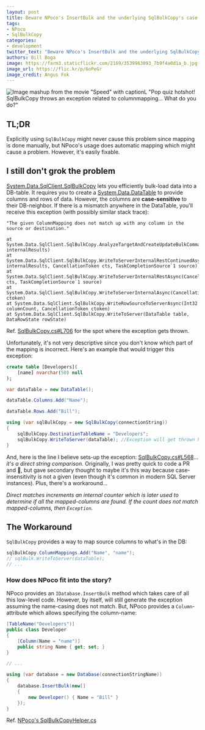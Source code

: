 ```yaml
---
layout: post
title: Beware NPoco's InsertBulk and the underlying SqlBulkCopy's case-sensitivity
tags:
- NPoco
- SqlBulkCopy
categories:
- development
twitter_text: "Beware NPoco's InsertBulk and the underlying SqlBulkCopy's case-sensitivity"
authors: Bill Boga
image: https://farm3.staticflickr.com/2169/3539963093_7b9f4a0d1a_b.jpg
image_url: https://flic.kr/p/6oPeGr
image_credit: Angus Fok
---
```


![Image mashup from the movie "Speed" with captionL "Pop quiz hotshot! SqlBulkCopy throws an exception related to columnmapping... What do you do?"](https://i.imgflip.com/2qdhhu.jpg)

## TL;DR

Explicitly using `SqlBulkCopy` might never cause this problem since mapping is done manually, but NPoco's usage does automatic mapping which might cause a problem. However, it's easily fixable.

## I still don't grok the problem

[System.Data.SqlClient.SqlBulkCopy](https://docs.microsoft.com/en-us/dotnet/api/system.data.sqlclient.sqlbulkcopy?view=netcore-2.2) lets you efficiently bulk-load data into a DB-table. It requires you to create a [System.Data.DataTable](https://docs.microsoft.com/en-us/dotnet/api/system.data.datatable?view=netcore-2.2) to provide columns and rows of data. However, the columns are **case-sensitive** to their DB-neighbor. If there is a mismatch anywhere in the DataTable, you'll receive this exception (with possibly similar stack trace):

```
"The given ColumnMapping does not match up with any column in the source or destination."

at System.Data.SqlClient.SqlBulkCopy.AnalyzeTargetAndCreateUpdateBulkCommand(BulkCopySimpleResultSet internalResults)
at System.Data.SqlClient.SqlBulkCopy.WriteToServerInternalRestContinuedAsync(BulkCopySimpleResultSet internalResults, CancellationToken cts, TaskCompletionSource`1 source)
at System.Data.SqlClient.SqlBulkCopy.WriteToServerInternalRestAsync(CancellationToken cts, TaskCompletionSource`1 source)
at System.Data.SqlClient.SqlBulkCopy.WriteToServerInternalAsync(CancellationToken ctoken)
at System.Data.SqlClient.SqlBulkCopy.WriteRowSourceToServerAsync(Int32 columnCount, CancellationToken ctoken)
at System.Data.SqlClient.SqlBulkCopy.WriteToServer(DataTable table, DataRowState rowState)
```

Ref. [SqlBulkCopy.cs#L706](https://github.com/dotnet/corefx/blob/e0ba7aa8026280ee3571179cc06431baf1dfaaac/src/System.Data.SqlClient/src/System/Data/SqlClient/SqlBulkCopy.cs#L706) for the spot where the exception gets thrown.

Unfortunately, it's not very descriptive since you don't know which part of the mapping is incorrect. Here's an example that would trigger this exception:

```sql
create table [Developers](
    [name] nvarchar(50) null
);
```

```csharp
var dataTable = new DataTable();

dataTable.Columns.Add("Name");

dataTable.Rows.Add("Bill");

using (var sqlBulkCopy = new SqlBulkCopy(connectionString))
{
    sqlBulkCopy.DestinationTableName = "Developers";
    sqlBulkCopy.WriteToServer(dataTable); //Exception will get thrown here.
}
```

And, here is the line I believe sets-up the exception: [SqlBulkCopy.cs#L568](https://github.com/dotnet/corefx/blob/e0ba7aa8026280ee3571179cc06431baf1dfaaac/src/System.Data.SqlClient/src/System/Data/SqlClient/SqlBulkCopy.cs#L568)... *it's a direct string comparison*. Originally, I was pretty quick to code a PR and 🤞, but gave secondary thought to maybe it's this way because case-insensitivity is not a given (even though it's common in modern SQL Server instances). Plus, there's a workaround...

*Direct matches increments an internal counter which is later used to determine if all the mapped-columns are found. If the count does not match mapped-columns, then `Exception`.*

## The Workaround

`SqlBulkCopy` provides a way to map source columns to what's in the DB:

```csharp
sqlBulkCopy.ColumnMappings.Add("Name", "name");
// sqlBulk.WriteToServer(dataTable);
// ...
```

### How does NPoco fit into the story?

NPoco provides an `IDatabase.InsertBulk` method which takes care of all this low-level code. However, by itself, will still generate the exception assuming the name-casing does not match. But, NPoco provides a `Column`-attribute which allows specifying the column-name:

```csharp
[TableName("Developers")]
public class Developer
{
    [Column(Name = "name")]
    public string Name { get; set; }
}

// ...

using (var database = new Database(connectionStringName))
{
    database.InsertBulk(new[]
    {
        new Developer() { Name = "Bill" }
    });
}
```

Ref. [NPoco's SqlBulkCopyHelper.cs](https://github.com/schotime/NPoco/blob/8af5466db4f4513987767c6516d3be949d44fda7/src/NPoco/SqlBulkCopyHelper.cs)